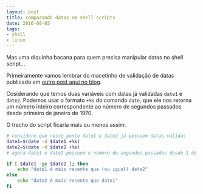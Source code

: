 ```yaml
---
layout: post
title: comparando datas em shell scripts
date: 2016-08-05
tags:
- shell
- linux
---
```

Mas uma diquinha bacana para quem precisa manipular datas no shell script...

Primeiramente vamos lembrar do macetinho de validação de datas publicado em [outro post aqui no blog](http://meleu.github.io/blog/2016/06/09/validando-datas-em-shell-scripts).

Cosiderando que temos duas variáveis com datas já validadas `date1` e `date2`. Podemos usar o formato `+%s` do comando `date`, que ele nos retorna um número inteiro correspondente ao número de segundos passados desde primeiro de janeiro de 1970.

O trecho do script ficaria mais ou menos assim:

```sh
# considere que nesse ponto date1 e date2 já possuem datas validas
date1=$(date -d $date1 +%s)
date2=$(date -d $date2 +%s)
# agora date1 e date2 possuem o número de segundos passados desde 1 de janeiro de 1970

if [ $date1 -ge $date2 ]; then
    echo "date1 é mais recente que (ou igual) date2"
else
    echo "date2 é mais recente que date1"
fi  
```
